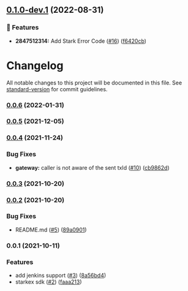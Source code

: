 ## [0.1.0-dev.1](https://github.com/starkware-libs/starkex-js/compare/v0.0.6...v0.1.0-dev.1) (2022-08-31)


### 🧩 Features

* **2847512314:** Add Stark Error Code ([#16](https://github.com/starkware-libs/starkex-js/issues/16)) ([f6420cb](https://github.com/starkware-libs/starkex-js/commit/f6420cbd21d832a64182e1134ffef1623cfe2d69))

# Changelog

All notable changes to this project will be documented in this file. See [standard-version](https://github.com/conventional-changelog/standard-version) for commit guidelines.

### [0.0.6](https://github.com/starkware-libs/starkex-js/compare/v0.0.6-0...v0.0.6) (2022-01-31)

### [0.0.5](https://github.com/starkware-libs/starkex-js/compare/v0.0.4...v0.0.5) (2021-12-05)

### [0.0.4](https://github.com/starkware-libs/starkex-js/compare/v0.0.3...v0.0.4) (2021-11-24)

### Bug Fixes

- **gateway:** caller is not aware of the sent txId ([#10](https://github.com/starkware-libs/starkex-js/issues/10)) ([cb9862d](https://github.com/starkware-libs/starkex-js/commit/cb9862d687998deec928b8068bd8d1e69c0a90f4))

### [0.0.3](https://github.com/starkware-libs/starkex-js/compare/v0.0.2...v0.0.3) (2021-10-20)

### [0.0.2](https://github.com/starkware-libs/starkex-js/compare/v0.0.1...v0.0.2) (2021-10-20)

### Bug Fixes

- README.md ([#5](https://github.com/starkware-libs/starkex-js/issues/5)) ([89a0901](https://github.com/starkware-libs/starkex-js/commit/89a0901fd0f9bef8a810413d3b8cc292e5706e48))

### 0.0.1 (2021-10-11)

### Features

- add jenkins support ([#3](https://github.com/starkware-libs/starkex-js/issues/3)) ([8a56bd4](https://github.com/starkware-libs/starkex-js/commit/8a56bd46aa39163fd618c1935fe487cec1c90504))
- starkex sdk ([#2](https://github.com/starkware-libs/starkex-js/issues/2)) ([faaa213](https://github.com/starkware-libs/starkex-js/commit/faaa2138feae74599a344c60bd49df6fef122017))
